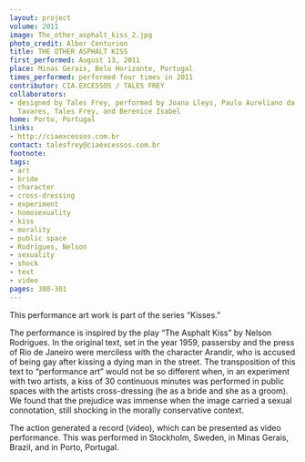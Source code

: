 ```yaml
---
layout: project
volume: 2011
image: The_other_asphalt_kiss_2.jpg
photo_credit: Alber Centurion
title: THE OTHER ASPHALT KISS
first_performed: August 13, 2011
place: Minas Gerais, Belo Horizonte, Portugal
times_performed: performed four times in 2011
contributor: CIA.EXCESSOS / TALES FREY
collaborators:
- designed by Tales Frey, performed by Joana Lleys, Paulo Aureliano da Mata, Marcela
  Tavares, Tales Frey, and Berenice Isabel
home: Porto, Portugal
links:
- http://ciaexcessos.com.br
contact: talesfrey@ciaexcessos.com.br
footnote: 
tags:
- art
- bride
- character
- cross-dressing
- experiment
- homosexuality
- kiss
- morality
- public space
- Rodrigues, Nelson
- sexuality
- shock
- text
- video
pages: 300-301
---
```


This performance art work is part of the series “Kisses.”

The performance is inspired by the play “The Asphalt Kiss” by Nelson Rodrigues. In the original text, set in the year 1959, passersby and the press of Rio de Janeiro were merciless with the character Arandir, who is accused of being gay after kissing a dying man in the street. The transposition of this text to “performance art” would not be so different when, in an experiment with two artists, a kiss of 30 continuous minutes was performed in public spaces with the artists cross-dressing (he as a bride and she as a groom). We found that the prejudice was immense when the image carried a sexual connotation, still shocking in the morally conservative context.

The action generated a record (video), which can be presented as video performance. This was performed in Stockholm, Sweden, in Minas Gerais, Brazil, and in Porto, Portugal.
